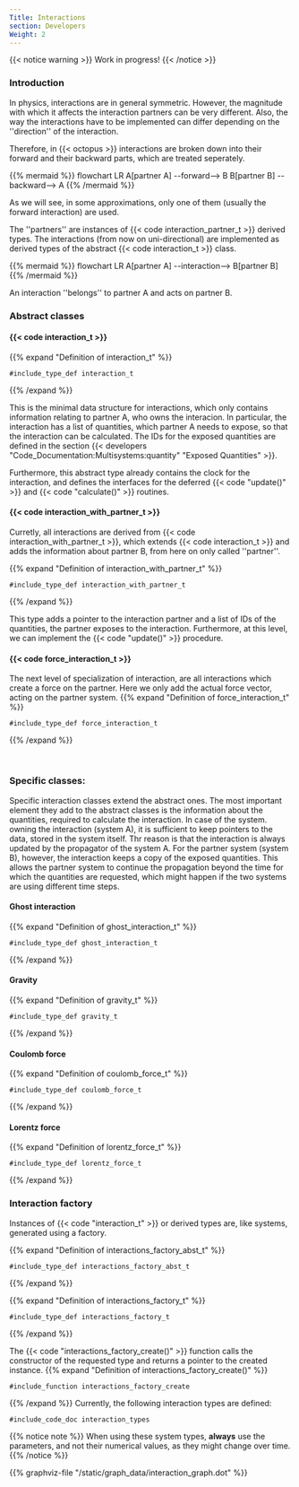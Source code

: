 ```yaml
---
Title: Interactions
section: Developers
Weight: 2
---
```


{{< notice warning >}}
Work in progress!
{{< /notice >}}

### Introduction

In physics, interactions are in general symmetric. However, the magnitude with which it affects the interaction partners can be very different.
Also, the way the interactions have to be implemented can differ depending on the ''direction'' of the interaction.

Therefore, in {{< octopus >}} interactions are broken down into their forward and their backward parts, which are treated seperately.

{{% mermaid %}}
flowchart LR
    A[partner A] --forward--> B
    B[partner B] --backward--> A
{{% /mermaid %}}

As we will see, in some approximations, only one of them (usually the forward interaction) are used.

The ''partners'' are instances of {{< code interaction_partner_t >}} derived types. The interactions (from now on uni-directional) are implemented as derived types of the abstract {{< code interaction_t >}} class.

{{% mermaid %}}
flowchart LR
    A[partner A] --interaction--> B[partner B]
{{% /mermaid %}}

An interaction ''belongs'' to partner A and acts on partner B.

### Abstract classes

#### {{< code interaction_t >}}

{{% expand "Definition of interaction_t" %}}
```Fortran
#include_type_def interaction_t
```
{{% /expand %}}

This is the minimal data structure for interactions, which only contains information relating to partner A, who owns the interacion.
In particular, the interaction has a list of quantities, which partner A needs to expose, so that the interaction can be calculated.
The IDs for the exposed quantities are defined in the section {{< developers "Code_Documentation:Multisystems:quantity" "Exposed Quantities" >}}.

Furthermore, this abstract type already contains the clock for the interaction, and defines the interfaces for the deferred {{< code "update()" >}} 
and {{< code "calculate()" >}} routines.

#### {{< code interaction_with_partner_t >}}

Curretly, all interactions are derived from {{< code interaction_with_partner_t >}}, which extends {{< code interaction_t >}} and adds the information about partner B, from here on only called ''partner''.

{{% expand "Definition of interaction_with_partner_t" %}}
```Fortran
#include_type_def interaction_with_partner_t
```
{{% /expand %}}

This type adds a pointer to the interaction partner and a list of IDs of the quantities, the partner exposes to the interaction.
Furthermore, at this level, we can implement the {{< code "update()" >}} procedure.



#### {{< code force_interaction_t >}}

The next level of specialization of interaction, are all interactions which create a force on the partner. Here we only add the actual force vector, acting on the partner system.
{{% expand "Definition of force_interaction_t" %}}
```Fortran
#include_type_def force_interaction_t
```
{{% /expand %}}

</br>

### Specific classes:

Specific interaction classes extend the abstract ones. The most important element they add to the abstract classes is the information about the quantities, required to calculate the interaction. In case of the system. owning the interaction (system A), it is sufficient to keep pointers to the data, stored in the system itself. Thr reason is that the interaction is always updated by the propagator of the system A. For the partner system (system B), however, the interaction keeps a copy of the exposed quantities. This allows the partner system to continue the propagation beyond the time for which the quantities are requested, which might happen if the two systems are using different time steps.




#### Ghost interaction

{{% expand "Definition of ghost_interaction_t" %}}
```Fortran
#include_type_def ghost_interaction_t
```
{{% /expand %}}

#### Gravity

{{% expand "Definition of gravity_t" %}}
```Fortran
#include_type_def gravity_t
```
{{% /expand %}}

#### Coulomb force

{{% expand "Definition of coulomb_force_t" %}}
```Fortran
#include_type_def coulomb_force_t
```
{{% /expand %}}

#### Lorentz force

{{% expand "Definition of lorentz_force_t" %}}
```Fortran
#include_type_def lorentz_force_t
```
{{% /expand %}}


### Interaction factory

Instances of {{< code "interaction_t" >}} or derived types are, like systems, generated using a factory.

{{% expand "Definition of interactions_factory_abst_t" %}}
```Fortran
#include_type_def interactions_factory_abst_t
```
{{% /expand %}}

{{% expand "Definition of interactions_factory_t" %}}
```Fortran
#include_type_def interactions_factory_t
```
{{% /expand %}}

The {{< code "interactions_factory_create()" >}} function calls the constructor of the requested type and returns a pointer to the created instance.
{{% expand "Definition of interactions_factory_create()" %}}
```Fortran
#include_function interactions_factory_create
```
{{% /expand %}}
Currently, the following interaction types are defined:
```Fortran
#include_code_doc interaction_types
```
{{% notice note %}}
When using these system types, **always** use the parameters, and not their numerical values, as they might change over time.
{{% /notice %}}


{{% graphviz-file "/static/graph_data/interaction_graph.dot" %}}